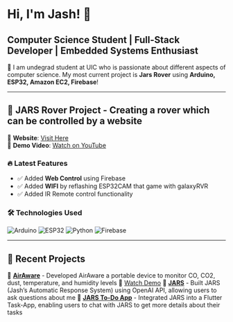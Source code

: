 # Hi, I'm Jash! 👋  
## Computer Science Student | Full-Stack Developer | Embedded Systems Enthusiast  

🚀 I am undegrad student at UIC who is passionate about different aspects of computer science.
My most current project is **Jars Rover** using **Arduino, ESP32, Amazon EC2, Firebase**!  

---

## 🚀 **JARS Rover Project** - Creating a rover which can be controlled by a website
🔗 **Website**: [Visit Here](https://itsjash.com/rover.html)  
🎥 **Demo Video**: [Watch on YouTube](https://www.youtube.com/watch?v=9_svSL55m3o&feature=youtu.be)  

### 🔥 **Latest Features**
- ✅ Added **Web Control** using Firebase
- ✅ Added **WIFI** by reflashing ESP32CAM that game with galaxyRVR
- ✅ Added IR Remote control functionality
  
### 🛠️ **Technologies Used**
![Arduino](https://img.shields.io/badge/Arduino-00979D?style=for-the-badge&logo=arduino&logoColor=white)
![ESP32](https://img.shields.io/badge/ESP32-0078D7?style=for-the-badge&logo=espressif)
![Python](https://img.shields.io/badge/Python-FFD43B?style=for-the-badge&logo=python&logoColor=white)
![Firebase](https://img.shields.io/badge/Firebase-FFCA28?style=for-the-badge&logo=firebase)

---

## 🚀 **Recent Projects**
📌 [**AirAware**](https://github.com/Dramaticgod/AirAware) - Developed AirAware a portable device to monitor CO, CO2, dust, temperature, and humidity levels
      🎥 [Watch Demo](https://www.youtube.com/watch?v=SZdRbrvS93k&feature=youtu.be)
📌 [**JARS**](https://itsjash.com/chatbox.html) - Built JARS (Jash’s Automatic Response System) using OpenAI API, allowing users to ask questions about me
📌 [**JARS To-Do App**](https://www.youtube.com/watch?v=EpxASzmFrNw&feature=youtu.be) - Integrated JARS into a Flutter Task-App, enabling users to chat with JARS to get more details about their tasks

